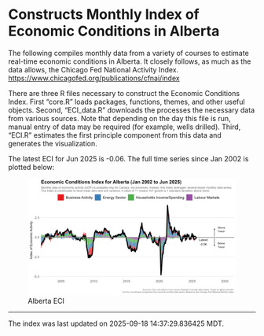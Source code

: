 # Constructs Monthly Index of Economic Conditions in Alberta

The following compiles monthly data from a variety of courses to
estimate real-time economic conditions in Alberta. It closely follows,
as much as the data allows, the Chicago Fed National Activity Index.
<https://www.chicagofed.org/publications/cfnai/index>

There are three R files necessary to construct the Economic Conditions
Index. First “core.R” loads packages, functions, themes, and other
useful objects. Second, “ECI\_data.R” downloads the processes the
necessary data from various sources. Note that depending on the day this
file is run, manual entry of data may be required (for example, wells
drilled). Third, “ECI.R” estimates the first principle component from
this data and generates the visualization.

The latest ECI for Jun 2025 is -0.06. The full time series since Jan
2002 is plotted below:

<figure>
<img src="Figures/plot.png" alt="Alberta ECI" />
<figcaption aria-hidden="true">Alberta ECI</figcaption>
</figure>

------------------------------------------------------------------------

The index was last updated on 2025-09-18 14:37:29.836425 MDT.
